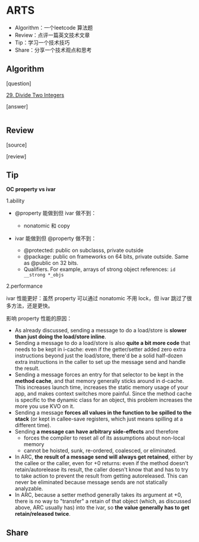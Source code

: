 # ARTS
- Algorithm：一个leetcode 算法题
- Review：点评一篇英文技术文章
- Tip：学习一个技术技巧
- Share：分享一个技术观点和思考

## Algorithm

[question]

[29. Divide Two Integers](https://leetcode.com/problems/divide-two-integers/)




[answer]

```cpp


```


## Review

[source]



[review]



## Tip
**OC property vs ivar**

1.ability

- @property 能做到但 ivar 做不到： 
  - nonatomic 和 copy

- ivar 能做到但 @property 做不到：
  - @protected: public on subclasss, private outside
  - @package: public on frameworks on 64 bits, private outside. Same as @public on 32 bits.
  - Qualifiers. For example, arrays of strong object references: `id __strong *_objs`

2.performance

ivar 性能更好：虽然 property 可以通过 nonatomic 不用 lock，但 ivar 跳过了很多方法，还是更快。

影响 property 性能的原因：

- As already discussed, sending a message to do a load/store is **slower than just doing the load/store inline**.
- Sending a message to do a load/store is also **quite a bit more code** that needs to be kept in i-cache: even if the getter/setter added zero extra instructions beyond just the load/store, there'd be a solid half-dozen extra instructions in the caller to set up the message send and handle the result.
- Sending a message forces an entry for that selector to be kept in the **method cache**, and that memory generally sticks around in d-cache. This increases launch time, increases the static memory usage of your app, and makes context switches more painful. Since the method cache is specific to the dynamic class for an object, this problem increases the more you use KVO on it.
- Sending a message **forces all values in the function to be spilled to the stack** (or kept in callee-save registers, which just means spilling at a different time).
- Sending **a message can have arbitrary side-effects** and therefore
  - forces the compiler to reset all of its assumptions about non-local memory
  - cannot be hoisted, sunk, re-ordered, coalesced, or eliminated. 
- In ARC, **the result of a message send will always get retained**, either by the callee or the caller, even for +0 returns: even if the method doesn't retain/autorelease its result, the caller doesn't know that and has to try to take action to prevent the result from getting autoreleased. This can never be eliminated because message sends are not statically analyzable.
- In ARC, because a setter method generally takes its argument at +0, there is no way to "transfer" a retain of that object (which, as discussed above, ARC usually has) into the ivar, so **the value generally has to get retain/released twice**.



## Share


